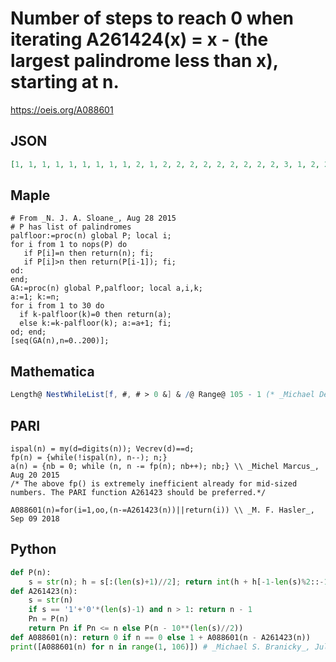 # Number of steps to reach 0 when iterating A261424\(x\) \= x \- \(the largest palindrome less than x\), starting at n\.
https://oeis.org/A088601
## JSON
```JSON
[1, 1, 1, 1, 1, 1, 1, 1, 1, 2, 1, 2, 2, 2, 2, 2, 2, 2, 2, 2, 3, 1, 2, 2, 2, 2, 2, 2, 2, 2, 2, 3, 1, 2, 2, 2, 2, 2, 2, 2, 2, 2, 3, 1, 2, 2, 2, 2, 2, 2, 2, 2, 2, 3, 1, 2, 2, 2, 2, 2, 2, 2, 2, 2, 3, 1, 2, 2, 2, 2, 2, 2, 2, 2, 2, 3, 1, 2, 2, 2, 2, 2, 2, 2, 2, 2, 3, 1, 2, 2, 2, 2, 2, 2, 2, 2, 2, 3, 1, 2, 1, 2, 2, 2, 2]
```
## Maple
```Maple
# From _N. J. A. Sloane_, Aug 28 2015
# P has list of palindromes
palfloor:=proc(n) global P; local i;
for i from 1 to nops(P) do
   if P[i]=n then return(n); fi;
   if P[i]>n then return(P[i-1]); fi;
od:
end;
GA:=proc(n) global P,palfloor; local a,i,k;
a:=1; k:=n;
for i from 1 to 30 do
  if k-palfloor(k)=0 then return(a);
  else k:=k-palfloor(k); a:=a+1; fi;
od; end;
[seq(GA(n),n=0..200)];
```
## Mathematica
```Mathematica
Length@ NestWhileList[f, #, # > 0 &] & /@ Range@ 105 - 1 (* _Michael De Vlieger_, Oct 26 2015 *)
```
## PARI
```PARI
ispal(n) = my(d=digits(n)); Vecrev(d)==d;
fp(n) = {while(!ispal(n), n--); n;}
a(n) = {nb = 0; while (n, n -= fp(n); nb++); nb;} \\ _Michel Marcus_, Aug 20 2015
/* The above fp() is extremely inefficient already for mid-sized numbers. The PARI function A261423 should be preferred.*/
```
```PARI
A088601(n)=for(i=1,oo,(n-=A261423(n))||return(i)) \\ _M. F. Hasler_, Sep 09 2018
```
## Python
```Python
def P(n):
    s = str(n); h = s[:(len(s)+1)//2]; return int(h + h[-1-len(s)%2::-1])
def A261423(n):
    s = str(n)
    if s == '1'+'0'*(len(s)-1) and n > 1: return n - 1
    Pn = P(n)
    return Pn if Pn <= n else P(n - 10**(len(s)//2))
def A088601(n): return 0 if n == 0 else 1 + A088601(n - A261423(n))
print([A088601(n) for n in range(1, 106)]) # _Michael S. Branicky_, Jul 12 2021
```
